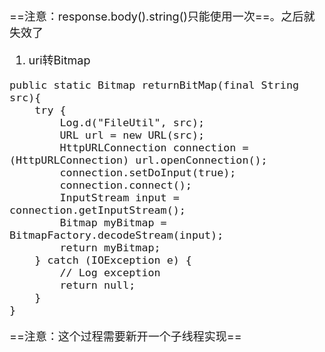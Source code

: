 <font size = "4">

==注意：response.body().string()只能使用一次==。之后就失效了
1. uri转Bitmap
```
public static Bitmap returnBitMap(final String src){
	try {
		Log.d("FileUtil", src);
		URL url = new URL(src);
		HttpURLConnection connection = (HttpURLConnection) url.openConnection();
		connection.setDoInput(true);
		connection.connect();
		InputStream input = connection.getInputStream();
		Bitmap myBitmap = BitmapFactory.decodeStream(input);
		return myBitmap;
	} catch (IOException e) {
		// Log exception
		return null;
	}
}
```
==注意：这个过程需要新开一个子线程实现==

</font>